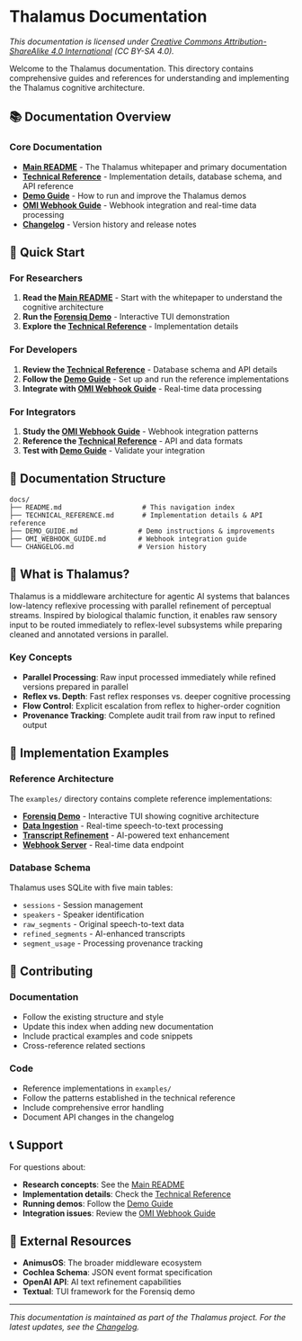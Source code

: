 # Thalamus Documentation

*This documentation is licensed under [Creative Commons Attribution-ShareAlike 4.0 International](https://creativecommons.org/licenses/by-sa/4.0/) (CC BY-SA 4.0).*

Welcome to the Thalamus documentation. This directory contains comprehensive guides and references for understanding and implementing the Thalamus cognitive architecture.

## 📚 Documentation Overview

### Core Documentation
- **[Main README](../README.md)** - The Thalamus whitepaper and primary documentation
- **[Technical Reference](TECHNICAL_REFERENCE.md)** - Implementation details, database schema, and API reference
- **[Demo Guide](DEMO_GUIDE.md)** - How to run and improve the Thalamus demos
- **[OMI Webhook Guide](OMI_WEBHOOK_GUIDE.md)** - Webhook integration and real-time data processing
- **[Changelog](CHANGELOG.md)** - Version history and release notes

## 🚀 Quick Start

### For Researchers
1. **Read the [Main README](../README.md)** - Start with the whitepaper to understand the cognitive architecture
2. **Run the [Forensiq Demo](../examples/forensiq_demo/)** - Interactive TUI demonstration
3. **Explore the [Technical Reference](TECHNICAL_REFERENCE.md)** - Implementation details

### For Developers
1. **Review the [Technical Reference](TECHNICAL_REFERENCE.md)** - Database schema and API details
2. **Follow the [Demo Guide](DEMO_GUIDE.md)** - Set up and run the reference implementations
3. **Integrate with [OMI Webhook Guide](OMI_WEBHOOK_GUIDE.md)** - Real-time data processing

### For Integrators
1. **Study the [OMI Webhook Guide](OMI_WEBHOOK_GUIDE.md)** - Webhook integration patterns
2. **Reference the [Technical Reference](TECHNICAL_REFERENCE.md)** - API and data formats
3. **Test with [Demo Guide](DEMO_GUIDE.md)** - Validate your integration

## 📖 Documentation Structure

```
docs/
├── README.md                    # This navigation index
├── TECHNICAL_REFERENCE.md       # Implementation details & API reference
├── DEMO_GUIDE.md               # Demo instructions & improvements
├── OMI_WEBHOOK_GUIDE.md        # Webhook integration guide
└── CHANGELOG.md                # Version history
```

## 🎯 What is Thalamus?

Thalamus is a middleware architecture for agentic AI systems that balances low-latency reflexive processing with parallel refinement of perceptual streams. Inspired by biological thalamic function, it enables raw sensory input to be routed immediately to reflex-level subsystems while preparing cleaned and annotated versions in parallel.

### Key Concepts
- **Parallel Processing**: Raw input processed immediately while refined versions prepared in parallel
- **Reflex vs. Depth**: Fast reflex responses vs. deeper cognitive processing
- **Flow Control**: Explicit escalation from reflex to higher-order cognition
- **Provenance Tracking**: Complete audit trail from raw input to refined output

## 🔧 Implementation Examples

### Reference Architecture
The `examples/` directory contains complete reference implementations:

- **[Forensiq Demo](../examples/forensiq_demo/)** - Interactive TUI showing cognitive architecture
- **[Data Ingestion](../examples/thalamus_app.py)** - Real-time speech-to-text processing
- **[Transcript Refinement](../examples/transcript_refiner.py)** - AI-powered text enhancement
- **[Webhook Server](../examples/omi_webhook.py)** - Real-time data endpoint

### Database Schema
Thalamus uses SQLite with five main tables:
- `sessions` - Session management
- `speakers` - Speaker identification
- `raw_segments` - Original speech-to-text data
- `refined_segments` - AI-enhanced transcripts
- `segment_usage` - Processing provenance tracking

## 🤝 Contributing

### Documentation
- Follow the existing structure and style
- Update this index when adding new documentation
- Include practical examples and code snippets
- Cross-reference related sections

### Code
- Reference implementations in `examples/`
- Follow the patterns established in the technical reference
- Include comprehensive error handling
- Document API changes in the changelog

## 📞 Support

For questions about:
- **Research concepts**: See the [Main README](../README.md)
- **Implementation details**: Check the [Technical Reference](TECHNICAL_REFERENCE.md)
- **Running demos**: Follow the [Demo Guide](DEMO_GUIDE.md)
- **Integration issues**: Review the [OMI Webhook Guide](OMI_WEBHOOK_GUIDE.md)

## 🔗 External Resources

- **AnimusOS**: The broader middleware ecosystem
- **Cochlea Schema**: JSON event format specification
- **OpenAI API**: AI text refinement capabilities
- **Textual**: TUI framework for the Forensiq demo

---

*This documentation is maintained as part of the Thalamus project. For the latest updates, see the [Changelog](CHANGELOG.md).*
